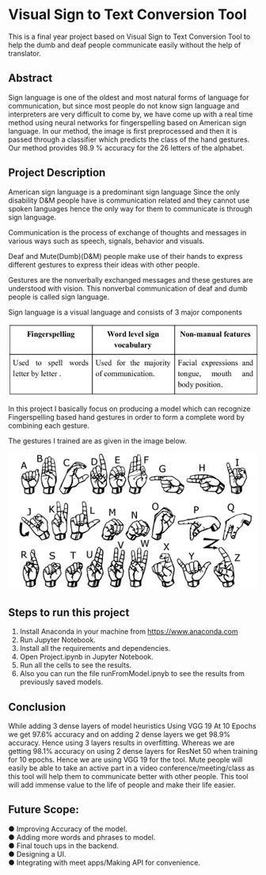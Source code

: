 # Visual Sign to Text Conversion Tool

This is a final year project based on Visual Sign to Text Conversion Tool to help the dumb and deaf people communicate easily without the help of translator.

## Abstract

Sign language is one of the oldest and most natural forms of language for communication, but since most people do not know sign language and interpreters are very difficult to come by, we have come up with a real time method using neural networks for fingerspelling based on American sign language.
In our method, the image is first preprocessed and then it is passed through a classifier which predicts the class of the hand gestures. Our method provides 98.9 % accuracy for the 26 letters of the alphabet.

## Project Description

American sign language is a predominant sign language Since the only disability D&M people have is communication related and they cannot use spoken languages hence the only way for them to communicate is through sign language. 

Communication is the process of exchange of thoughts and messages in various ways such as speech, signals, behavior and visuals. 

Deaf and Mute(Dumb)(D&M) people make use of their hands to express different gestures to express their ideas with other people. 

Gestures are the nonverbally exchanged messages and these gestures are understood with vision. This nonverbal communication of deaf and dumb people is called sign language. 

Sign language is a visual language and consists of 3 major components 

![components](images/components.jpg)

In this project I basically focus on producing a model which can recognize Fingerspelling based hand gestures in order to form a complete word by combining each gesture. 

The gestures I  trained are as given in the image below.

![Signs](images/signs.jpg)

## Steps to run this project

1) Install Anaconda in your machine from https://www.anaconda.com
2) Run Jupyter Notebook.
3) Install all the requirements and dependencies.
4) Open Project.ipynb in Jupyter Notebook.
5) Run all the cells to see the results.
6) Also you can run the file runFromModel.ipnyb to see the results from previously saved models.

## Conclusion

While adding 3 dense layers of model heuristics Using VGG 19 At 10 Epochs we get 97.6% accuracy and on adding 2 dense layers we get 98.9% accuracy. Hence using 3 layers results in overfitting. Whereas we are getting 98.1% accuracy on using 2 dense layers for ResNet 50 when training for 10 epochs. Hence we are using VGG 19 for the tool.
Mute people will easily be able to take an active part in a video conference/meeting/class as this tool will help them to communicate better with other people. This tool will add immense value to the life of people and make their life easier.

## Future Scope:

● Improving Accuracy of the model.  
● Adding more words and phrases to model.  
● Final touch ups in the backend.  
● Designing a UI.  
● Integrating with meet apps/Making API for convenience.
